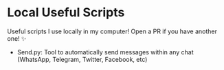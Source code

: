 # Local Useful Scripts

Useful scripts I use locally in my computer! Open a PR if you have another one! ✨

- Send.py: Tool to automatically send messages within any chat (WhatsApp, Telegram, Twitter, Facebook, etc) 
